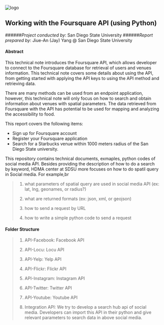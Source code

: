 ![logo](http://humandynamics.sdsu.edu/images/HDMA_Logo.png)

## Working with the Foursquare API (using Python)

######*Project conducted by*: San Diego State University
######*Report prepared by*: Jiue-An (Jay) Yang @ San Diego State University

#### Abstract
This technical note introduces the Foursquare API, which allows developer to connect to the Foursquare database for retrieval of users and venues information.  This technical note covers some details about using the API, from getting started with applying the API keys to using the API method and retrieving data.

There are many methods can be used from an endpoint application, however, this technical note will only focus on how to search and obtain information about venues with spatial parameters.  The data retrieved from Foursquare with the API has potential to be used for mapping and analyzing the accessibility to food.

This report covers the following items:
* Sign up for Foursquare account
* Register your Foursquare application
* Search for a Starbucks venue within 1000 meters radius of the San Diego State university.


This repository contains technical documents, exmaples, python codes of social media API. Besides providing the description of how to do a search by keyword, HDMA center at SDSU more focuses on how to do spatil query in Social media. For example,br 
> 1) what parameters of spatial query are used in social media API (ex: lat, lng, geonames, or radius?)
>
> 2) what are returned formats (ex: json, xml, or geojson) 
>
> 3) how to send a request by URL 
>
> 4) how to write a simple python code to send a request
>
>

#### Folder Structure
> 1) API-Facebook: Facebook API
>
> 2) API-Locu: Locu API
>
> 3) API-Yelp: Yelp API
>
> 4) API-Flickr: Flickr API
>
> 5) API-Instagram: Instagram API
>
> 6) API-Twitter: Twitter API
>
> 7) API-Youtube: Youtube API
>
> 8) Integration API: We try to develop a search hub api of social media. Developers can import this API in their python and give relevant parameters to search data in above social media. 
>
